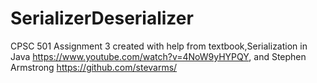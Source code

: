 # SerializerDeserializer
CPSC 501 Assignment 3
created with help from textbook,Serialization in Java https://www.youtube.com/watch?v=4NoW9yHYPQY, and Stephen Armstrong https://github.com/stevarms/
